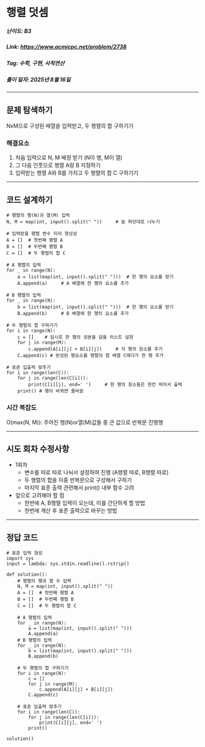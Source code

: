 # 행렬 덧셈
##### 난이도: ***B3***
##### Link: https://www.acmicpc.net/problem/2738
##### Tag:  수학, 구현, 사칙연산
##### 풀이 일자: 2025년 8월 16일
***
## 문제 탐색하기
NxM으로 구성된 배열을 입력받고,
두 행렬의 합 구하기기
### 해결요소
1. 처음 입력으로 N, M 배정 받기 (N이 행, M이 열)
2. 그 다음 인풋으로 행렬 A랑 B 지정하기
3. 입력받는 행렬 A와 B를 가지고 두 행렬의 합 C 구하기기
***
## 코드 설계하기
```
# 행렬의 행(N)과 열(M) 입력
N, M = map(int, input().split(" "))     # 늘 하던대로 나누기

# 입력받을 행렬 변수 미리 형성성
A = []  # 첫번째 행렬 A
B = []  # 두번째 행렬 B
C = []  # 두 행렬의 합 C

# A 행렬의 입력
for _ in range(N):
    a = list(map(int, input().split(" ")))  # 한 행의 요소를 받기
    A.append(a)     # A 배열에 한 행의 요소를 추가

# B 행렬의 입력
for _ in range(N):
    b = list(map(int, input().split(" ")))  # 한 행의 요소를 받기
    B.append(b)     # B 배열에 한 행의 요소를 추가

# 두 행렬의 합 구하기기
for i in range(N):
    c = []    # 임시로 한 행의 성분을 담을 리스트 설정
    for j in range(M):
        c.append(A[i][j] + B[i][j])     # 각 행의 원소를 추가
    C.append(c) # 완성된 행요소를 행렬의 합 배열 C에다가 한 행 추가

# 표준 입출력 맞추기
for i in range(len(C)):
    for j in range(len(C[i])):
        print(C[i][j], end=' ')     # 한 행의 원소들은 한칸 띄어서 출력
    print() # 행이 바뀌면 줄바꿈
```
### 시간 복잡도
O(max(N, M)): 주어진 행(N)or열(M)값들 중 큰 값으로 반복문 진행행
***
## 시도 회차 수정사항

- 1회차
	- 변수를 따로 따로 나눠서 설정하여 진행 (A행렬 따로, B행렬 따로)
    - 두 행렬의 합을 이중 반복문으로 구성해서 구하기
    - 마지막 표준 출력 관련해서 print() 내부 함수 고려
- 앞으로 고려해야 할 점
    - 한번에 A, B행렬 입력이 오는데, 이를 간단하게 할 방법
    - 한번에 계산 후 표준 출력으로 바꾸는 방법
***
## 정답 코드
```
# 표준 입력 형성
import sys
input = lambda: sys.stdin.readline().rstrip()

def solution():
    # 행렬의 행과 열 수 입력
    N, M = map(int, input().split(" "))
    A = []  # 첫번째 행렬 A
    B = []  # 두번째 행렬 B
    C = []  # 두 행렬의 합 C

    # A 행렬의 입력
    for _ in range(N):
        a = list(map(int, input().split(" ")))
        A.append(a)
    # B 행렬의 입력
    for _ in range(N):
        b = list(map(int, input().split(" ")))
        B.append(b)

    # 두 행렬의 합 구하기기
    for i in range(N):
        c = []
        for j in range(M):
            c.append(A[i][j] + B[i][j])
        C.append(c)
    
    # 표준 입출력 맞추기
    for i in range(len(C)):
        for j in range(len(C[i])):
            print(C[i][j], end=' ')
        print()

solution()
```